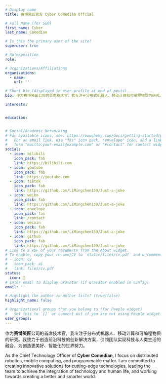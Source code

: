 ```yaml
---
# Display name
title: 赛博笑匠官方 Cyber Comedian Offcial

# Full Name (for SEO)
first_name: Cyber
last_name: Comedian

# Is this the primary user of the site?
superuser: true

# Role/position
role: 

# Organizations/Affiliations
organizations:
  - name: 
    url: ''

# Short bio (displayed in user profile at end of posts)
bio: 作为赛博笑匠公司的首席技术官，我专注于分布式机器人、移动计算和可编程物质的研究。我致力于创造前沿科技的创新解决方案，引领团队实现科技与人类生活的融合，为创造更美好、智能化的世界努力。

interests:


education:


# Social/Academic Networking
# For available icons, see: https://wowchemy.com/docs/getting-started/page-builder/#icons
#   For an email link, use "fas" icon pack, "envelope" icon, and a link in the
#   form "mailto:your-email@example.com" or "#contact" for contact widget.
social:
  - icon: bilibili
    icon_pack: fab
    link: https://bilibili.com
  - icon: youtube
    icon_pack: fab
    link: https://youtube.com
  - icon: tiktok
    icon_pack: fab
    link: https://github.com/LiMingchen159/Just-a-joke
  - icon: weibo
    icon_pack: fab
    link: https://github.com/LiMingchen159/Just-a-joke
  - icon: envelope
    icon_pack: fas
    link: /contact
  - icon: weixin
    icon_pack: fab
    link: https://github.com/LiMingchen159/Just-a-joke
  - icon: github
    icon_pack: fab
    link: https://github.com/LiMingchen159/Just-a-joke
# Link to a PDF of your resume/CV from the About widget.
# To enable, copy your resume/CV to `static/files/cv.pdf` and uncomment the lines below.
# - icon: cv
#   icon_pack: ai
#   link: files/cv.pdf
status:
  icon: 💯
# Enter email to display Gravatar (if Gravatar enabled in Config)
email: ''

# Highlight the author in author lists? (true/false)
highlight_name: false

# Organizational groups that you belong to (for People widget)
#   Set this to `[]` or comment out if you are not using People widget.
user_groups:
---
```


作为**赛博笑匠**公司的首席技术官，我专注于分布式机器人、移动计算和可编程物质的研究。我致力于创造前沿科技的创新解决方案，引领团队实现科技与人类生活的融合，为创造更美好、智能化的世界努力。

As the Chief Technology Officer of **Cyber Comedian**, I focus on distributed robotics, mobile computing, and programmable matter. I am committed to creating innovative solutions for cutting-edge technologies, leading the team to achieve the integration of technology and human life, and working towards creating a better and smarter world.

